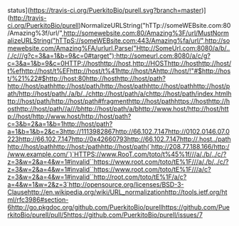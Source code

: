 status](https://travis-ci.org/PuerkitoBio/purell.svg?branch=master)](http://travis-ci.org/PuerkitoBio/purell)NormalizeURLString("hTTp://someWEBsite.com:80/Amazing%3f/url/",http://somewebsite.com:80/Amazing%3F/url/MustNormalizeURLString("hTTpS://someWEBsite.com:443/Amazing%fa/url/",http://somewebsite.com/Amazing%FA/urlurl.Parse("Http://SomeUrl.com:8080/a/b/.././c///g?c=3&a=1&b=9&c=0#target");http://someurl.com:8080/a/c/g?c=3&a=1&b=9&c=0HTTP://hosthttp://host,http://HOSThttp://hosthttp://host/t%efhttp://host/t%EFhttp://host/t%41http://host/tAhttp://host/!"#$http://host/%21%22#$http://host:80http://hosthttp://host/path?http://host/pathhttp://host/path/http://host/pathhttp://host/pathhttp://host/path/http://host/path/./a/b/../chttp://host/path/a/chttp://host/path/index.htmlhttp://host/path/http://host/path#fragmenthttp://host/pathhttps://hosthttp://hosthttp://host/path//a///bhttp://host/path/a/bhttp://www.host/http://host/http://host/http://www.host/http://host/path?c=3&b=2&a=1&b=1http://host/path?a=1&b=1&b=2&c=3http://1113982867http://66.102.7.147http://0102.0146.07.0223http://66.102.7.147http://0x42660793http://66.102.7.147http://.host../pathhttp://host/pathhttp://host:/pathhttp://host/path(`http://208.77.188.166/http://www.example.com/`)`HTTPS://www.RooT.com/toto/t%45%1f///a/./b/../c/?z=3&w=2&a=4&w=1#invalid``https://www.root.com/toto/tE%1F///a/./b/../c/?z=3&w=2&a=4&w=1#invalid``https://www.root.com/toto/tE%1F///a/c?z=3&w=2&a=4&w=1#invalid``http://root.com/toto/tE%1F/a/c?a=4&w=1&w=2&z=3`http://opensource.org/licenses/BSD-3-Clausehttp://en.wikipedia.org/wiki/URL_normalizationhttp://tools.ietf.org/html/rfc3986#section-6http://go.pkgdoc.org/github.com/PuerkitoBio/purellhttps://github.com/PuerkitoBio/purell/pull/5https://github.com/PuerkitoBio/purell/issues/7